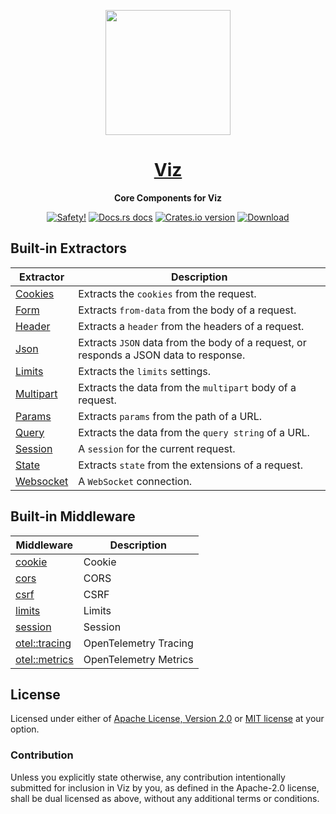 <p align="center">
  <img src="https://raw.githubusercontent.com/viz-rs/viz.rs/main/static/logo.svg" height="200" />
</p>

<h1 align="center">
  <a href="https://docs.rs/viz">Viz</a>
</h1>

<div align="center">
  <p><strong>Core Components for Viz</strong></p>
</div>

<div align="center">
  <!-- Safety -->
  <a href="/">
    <img src="https://img.shields.io/badge/-safety!-success?style=flat-square"
      alt="Safety!" /></a>
  <!-- Docs.rs docs -->
  <a href="https://docs.rs/viz-core">
    <img src="https://img.shields.io/badge/docs-latest-blue.svg?style=flat-square"
      alt="Docs.rs docs" /></a>
  <!-- Crates version -->
  <a href="https://crates.io/crates/viz-core">
    <img src="https://img.shields.io/crates/v/viz-core.svg?style=flat-square"
    alt="Crates.io version" /></a>
  <!-- Downloads -->
  <a href="https://crates.io/crates/viz-core">
    <img src="https://img.shields.io/crates/d/viz-core.svg?style=flat-square"
      alt="Download" /></a>
</div>


## Built-in Extractors

Extractor   | Description
----------- | ------------
[Cookies]   | Extracts the `cookies` from the request.
[Form]      | Extracts `from-data` from the body of a request.
[Header]    | Extracts a `header` from the headers of a request.
[Json]      | Extracts `JSON` data from the body of a request, or responds a JSON data to response.
[Limits]    | Extracts the `limits` settings.
[Multipart] | Extracts the data from the `multipart` body of a request.
[Params]    | Extracts `params` from the path of a URL.
[Query]     | Extracts the data from the `query string` of a URL.
[Session]   | A `session` for the current request.
[State]     | Extracts `state` from the extensions of a request.
[Websocket] | A `WebSocket` connection.

[Query]: https://docs.rs/viz-core/latest/viz_core/types/struct.Query.html
[Params]: https://docs.rs/viz-core/latest/viz_core/types/struct.Params.html
[Header]: https://docs.rs/viz-core/latest/viz_core/types/struct.Header.html
[Cookies]: https://docs.rs/viz-core/latest/viz_core/types/struct.Cookies.html
[Form]: https://docs.rs/viz-core/latest/viz_core/types/struct.Form.html
[Json]: https://docs.rs/viz-core/latest/viz_core/types/struct.Json.html
[Multipart]: https://docs.rs/viz-core/latest/viz_core/types/type.Multipart.html
[Session]: https://docs.rs/viz-core/latest/viz_core/types/struct.Session.html
[State]: https://docs.rs/viz-core/latest/viz_core/types/struct.State.html
[Websocket]: https://docs.rs/viz-core/latest/viz_core/types/struct.WebSocket.html
[Limits]: https://docs.rs/viz-core/latest/viz_core/types/struct.Limits.html

## Built-in Middleware

Middleware                       | Description
-------------------------------- | ------------
[cookie][m:cookie]               | Cookie
[cors][m:cors]                   | CORS
[csrf][m:csrf]                   | CSRF
[limits][m:limits]               | Limits
[session][m:session]             | Session
[otel::tracing][m:otel::tracing] | OpenTelemetry Tracing
[otel::metrics][m:otel::metrics] | OpenTelemetry Metrics

[m:cookie]: https://docs.rs/viz-core/latest/viz_core/middleware/cookie
[m:cors]: https://docs.rs/viz-core/latest/viz_core/middleware/cors
[m:csrf]: https://docs.rs/viz-core/latest/viz_core/middleware/csrf
[m:limits]: https://docs.rs/viz-core/latest/viz_core/middleware/limits
[m:session]: https://docs.rs/viz-core/latest/viz_core/middleware/session
[m:otel::tracing]: https://docs.rs/viz-core/latest/viz_core/middleware/otel/tracing
[m:otel::metrics]: https://docs.rs/viz-core/latest/viz_core/middleware/otel/metrics


## License

Licensed under either of [Apache License, Version 2.0](LICENSE-APACHE) or
[MIT license](LICENSE-MIT) at your option.

### Contribution

Unless you explicitly state otherwise, any contribution intentionally submitted 
for inclusion in Viz by you, as defined in the Apache-2.0 license, shall
be dual licensed as above, without any additional terms or conditions.
